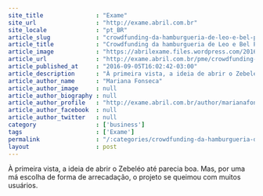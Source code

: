 ```yaml
---
site_title               : "Exame"
site_url                 : "http://exame.abril.com.br"
site_locale              : "pt_BR"
article_slug             : "crowdfunding-da-hamburgueria-de-leo-e-bel-pesce-e-cancelado"
article_title            : "Crowdfunding da hamburgueria de Leo e Bel Pesce é cancelado"
article_image            : "https://abrilexame.files.wordpress.com/2016/09/size_960_16_9_leo-young-ze-soares-e-bel-pesce-socios-da-hamburgueria-zebeleo1.jpg?quality=70&strip=all&w=960"
article_url              : "http://exame.abril.com.br/pme/crowdfunding-da-hamburgueria-de-leo-e-bel-pesce-e-cancelado/"
article_published_at     : "2016-09-05T16:02:42-03:00"
article_description      : "À primeira vista, a ideia de abrir o Zebeléo até parecia boa. Mas, por uma má escolha de forma de arrecadação, o projeto se queimou com muitos usuários."
article_author_name      : "Mariana Fonseca"
article_author_image     : null
article_author_biography : null
article_author_profile   : "http://exame.abril.com.br/author/marianafonsecacorrea/"
article_author_facebook  : null
article_author_twitter   : null
category                 : ['business']
tags                     : ['Exame']
permalink                : "/:categories/crowdfunding-da-hamburgueria-de-leo-e-bel-pesce-e-cancelado/"
layout                   : post
---
```


À primeira vista, a ideia de abrir o Zebeléo até parecia boa. Mas, por uma má escolha de forma de arrecadação, o projeto se queimou com muitos usuários.
